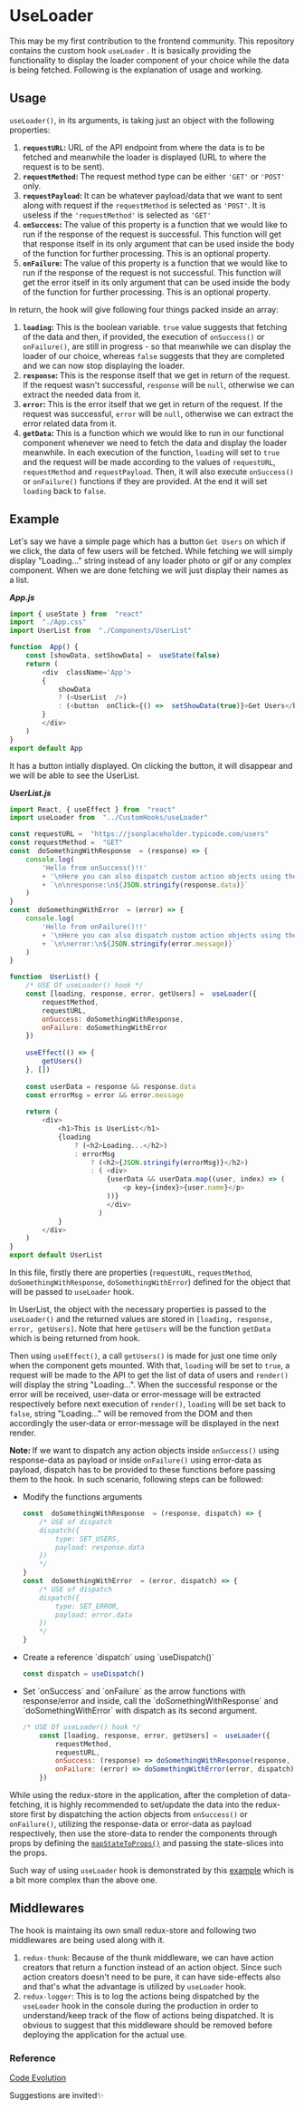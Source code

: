 # UseLoader

This may be my first contribution to the frontend community. This repository contains the custom hook `useLoader` . It is basically providing the functionality to display the loader component of your choice while the data is being fetched. Following is the explanation of usage and working.

## Usage
`useLoader()`, in its arguments, is taking just an object with the following properties:

1) <b>`requestURL`: </b>URL of the API endpoint from where the data is to be fetched and meanwhile the loader is displayed (URL to where the request is to be sent).
2) <b>`requestMethod`: </b>The request method type can be either  `'GET'` or `'POST'` only.
3) <b>`requestPayload`: </b>It can be whatever payload/data that we want to sent along with request if the `requestMethod` is selected as `'POST'`. It is useless if the `'requestMethod'` is selected as `'GET'`
4) <b>`onSuccess`: </b>The value of this property is a function that we would like to run if the response of the request is successful. This function will get that response itself in its only argument that can be used inside the body of the function for further processing. This is an optional property.
5) <b>`onFailure`: </b>The value of this property is a function that we would like to run if the response of the request is not successful. This function will get the error itself in its only argument that can be used inside the body of the function for further processing. This is an optional property.

In return, the hook will give following four things packed inside an array:

1) <b>`loading`: </b> This is the boolean variable. `true` value suggests that fetching of the data and then, if provided, the execution of `onSuccess()` or `onFailure()`, are still in progress - so that meanwhile we can display the loader of our choice, whereas `false` suggests that they are completed and we can now stop displaying the loader.
2) <b>`response`: </b> This is the response itself that we get in return of the request. If the request wasn't successful, `response` will be `null`, otherwise we can extract the needed data from it.
3) <b>`error`: </b> This is the error itself that we get in return of the request. If the request was successful, `error` will be `null`, otherwise we can extract the error related data from it.
4) <b>`getData`: </b>This is a function which we would like to run in our functional component whenever we need to fetch the data and display the loader meanwhile. In each execution of the function, `loading` will set to `true` and the request will be made according to the values of `requestURL`, `requestMethod` and `requestPayload`. Then, it will also execute `onSuccess()` or `onFailure()` functions if they are provided. At the end it will set `loading` back to `false`.

## Example

Let's say we have a simple page which has a button `Get Users` on which if we click, the data of few users will be fetched. While fetching we will simply display "Loading..." string instead of any loader photo or gif or any complex component. When we are done fetching we will just display their names as a list.

<b><i>App.js</i></b>
```javascript
import { useState } from  "react"
import  "./App.css"
import UserList from  "./Components/UserList"

function  App() {
	const [showData, setShowData] =  useState(false)
	return (
		<div  className='App'>
		{
			showData
			? (<UserList  />)
			: (<button  onClick={() =>  setShowData(true)}>Get Users</button>)
		}
		</div>
	)
}
export default App
```
It has a button intially displayed. On clicking the button, it will disappear and we will be able to see the UserList.

<b><i>UserList.js</i></b>
```javascript
import React, { useEffect } from  "react"
import useLoader from  "../CustomHooks/useLoader"

const requestURL =  "https://jsonplaceholder.typicode.com/users"
const requestMethod =  "GET"
const  doSomethingWithResponse  = (response) => {
	console.log(
		'Hello from onSuccess()!!'
		+ '\nHere you can also dispatch custom action objects using the returned response of the request'
		+ `\n\nresponse:\n${JSON.stringify(response.data)}`
	)
}
const  doSomethingWithError  = (error) => {
	console.log(
		'Hello from onFailure()!!'
		+ '\nHere you can also dispatch custom action objects using the returned error of the request'
		+ `\n\nerror:\n${JSON.stringify(error.message)}`
	)
}

function  UserList() {	
	/* USE Of useLoader() hook */
	const [loading, response, error, getUsers] =  useLoader({
		requestMethod,
		requestURL,
		onSuccess: doSomethingWithResponse,
		onFailure: doSomethingWithError
	})
	
	useEffect(() => {
		getUsers()
	}, [])
	
	const userData = response && response.data
	const errorMsg = error && error.message
	
	return (
		<div>
			<h1>This is UserList</h1>
			{loading
				? (<h2>Loading...</h2>) 
				: errorMsg  
					? (<h2>{JSON.stringify(errorMsg)}</h2>)
					: ( <div>
						{userData && userData.map((user, index) => (
							<p key={index}>{user.name}</p>
						))}
						</div>
					  )
			}
		</div>
	)
}
export default UserList
```
In this file, firstly there are properties (`requestURL`, `requestMethod`, `doSomethingWithResponse`, `doSomethingWithError`) defined for the object that will be passed to `useLoader` hook. 

In UserList, the object with the necessary properties is passed to the `useLoader()`  and the returned values are stored in `[loading, response, error, getUsers]`. Note that here `getUsers` will be the function `getData` which is being returned from hook.

Then using `useEffect()`, a call  `getUsers()` is made for just one time only when the component gets mounted. With that, `loading` will be set to `true`, a request will be made to the API to get the list of data of users and `render()` will display the string "Loading...". When the successful response or the error will be received, user-data or error-message will be extracted respectively before next execution of `render()`, `loading` will be set back to `false`, string "Loading..." will be removed from the DOM and then accordingly the user-data or error-message will be displayed in the next render.

<b>Note: </b>If we want to dispatch any action objects inside `onSuccess()` using response-data as payload or inside `onFailure()` using error-data as payload, dispatch has to be provided to these functions before passing them to the hook. In such scenario, following steps can be followed:
<ul>


<li>Modify the functions arguments</li>

```javascript
const  doSomethingWithResponse  = (response, dispatch) => {
	/* USE of dispatch
	dispatch({
		type: SET_USERS,
		payload: response.data
	})
	*/
}
const  doSomethingWithError  = (error, dispatch) => {
	/* USE of dispatch
	dispatch({
		type: SET_ERROR,
		payload: error.data
	})
	*/
}
```
<li>Create a reference `dispatch` using `useDispatch()`</li>

```javascript
const dispatch = useDispatch()
```
<li>Set `onSuccess` and `onFailure` as the arrow functions with response/error and inside, call the `doSomethingWithResponse` and `doSomethingWithError` with dispatch as its second argument.</li>

```javascript
/* USE Of useLoader() hook */
	const [loading, response, error, getUsers] =  useLoader({
		requestMethod,
		requestURL,
		onSuccess: (response) => doSomethingWithResponse(response, dispatch),
		onFailure: (error) => doSomethingWithError(error, dispatch)
	})
```
</ul>

While using the redux-store in the application, after the completion of data-fetching, it is highly recommended to set/update the data into the redux-store first by dispatching the action objects from `onSuccess()` or `onFailure()`, utilizing the response-data or error-data as payload respectively, then use the store-data to render the components through props by defining the <a href="https://react-redux.js.org/using-react-redux/connect-mapstate"  target="_blank">`mapStateToProps()`</a> and passing the state-slices into the props.

Such way of using `useLoader` hook is demonstrated by this <a href="https://github.com/DarshanMaradiya/search-github-repository" target="_blank">example</a> which is a bit more complex than the above one.

## Middlewares
The hook is maintaing its own small redux-store and following two middlewares are being used along with it.
1) `redux-thunk`: Because of the thunk middleware, we can have action creators that return a function instead of an action object. Since such action creators doesn't need to be pure, it can have side-effects also and that's what the advantage is utilized by `useLoader` hook.
2) `redux-logger`: This is to log the actions being dispatched by the `useLoader` hook in the console during the production in order to understand/keep track of the flow of actions being dispatched. It is obvious to suggest that this middleware should be removed before deploying the application for the actual use.

### Reference
<a href="https://youtu.be/z2XCUu2wIl0?list=PLC3y8-rFHvwheJHvseC3I0HuYI2f46oAK" target="_blank">Code Evolution</a>

Suggestions are invited:sparkles: